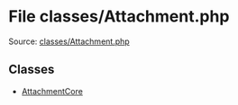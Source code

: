 File classes/Attachment.php
=========

Source: [classes/Attachment.php](https://github.com/PrestaShop/PrestaShop/blob/1.6.1.0/classes/Attachment.php)


Classes
-------

* [AttachmentCore](class.AttachmentCore.md)

